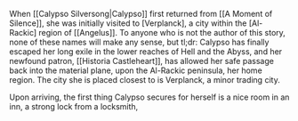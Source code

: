 When [[Calypso Silversong|Calypso]] first returned from [[A Moment of Silence]], she was initially visited to [Verplanck], a city within the [Al-Rackic] region of [[Angelus]]. To anyone who is not the author of this story, none of these names will make any sense, but tl;dr:
	Calypso has finally escaped her long exile in the lower reaches of Hell and the Abyss, and her newfound patron, [[Historia Castleheart]], has allowed her safe passage back into the material plane, upon the Al-Rackic peninsula, her home region. The city she is placed closest to is Verplanck, a minor trading city.

Upon arriving, the first thing Calypso secures for herself is a nice room in an inn, a strong lock from a locksmith, 
